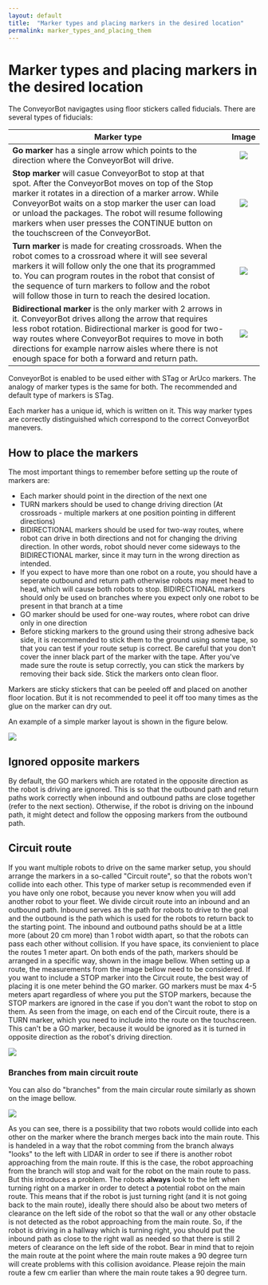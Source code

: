 ```yaml
---
layout: default
title:  "Marker types and placing markers in the desired location"
permalink: marker_types_and_placing_them
---
```


# Marker types and placing markers in the desired location


The ConveyorBot navigagtes using floor stickers called fiducials. There are several types of fiducials:

| Marker type        | Image           |
| ------------- |:-------------:|
|  **Go marker**  has a single arrow which points to the direction where the ConveyorBot will drive. | <img src="ConveyorBot/assets/go_marker.jpg" >  |
|  **Stop marker** will casue ConveyorBot to stop at that spot. After the ConveyorBot moves on top of the Stop marker it rotates in a direction of a marker arrow. While ConveyorBot waits on a stop marker the user can load or unload the packages. The robot will resume following markers when user presses the CONTINUE button on the touchscreen of the ConveyorBot. | <img src="ConveyorBot/assets/stop_marker.jpg" >  |
|  **Turn marker** is made for creating crossroads. When the robot comes to a crossroad where it will see several markers it will follow only the one that its programmed to. You can program routes in the robot that consist of the sequence of turn markers to follow and the robot will follow those in turn to reach the desired location. | <img src="ConveyorBot/assets/turn_marker.jpg" >  |
|  **Bidirectional marker** is the only marker with 2 arrows in it. ConveyorBot drives allong the arrow that requires less robot rotation. Bidirectional marker is good for two-way routes where ConveyorBot requires to move in both directions for example narrow aisles where there is not enough space for both a forward and return path. | <img src="ConveyorBot/assets/bidirectional_marker.jpg" >  |

ConveyorBot is enabled to be used either with STag or ArUco markers. The analogy of marker types is the same for both. The recommended and default type of markers is STag.

Each marker has a unique id, which is written on it. This way marker types are correctly distinguished which correspond to the correct ConveyorBot manevers.

## How to place the markers

The most important things to remember before setting up the route of markers are:
- Each marker should point in the direction of the next one
- TURN markers should be used to change driving direction (At crossroads - multiple markers at one position pointing in different directions)
- BIDIRECTIONAL markers should be used for two-way routes, where robot can drive in both directions and not for changing the driving direction. In other words, robot should never come sideways to the BIDIRECTIONAL marker, since it may turn in the wrong direction as intended.
- If you expect to have more than one robot on a route, you should have a seperate outbound and return path otherwise robots may meet head to head, which will cause both robots to stop. BIDIRECTIONAL markers should only be used on branches where you expect only one robot to be present in that branch at a time
- GO marker should be used for one-way routes, where robot can drive only in one direction
- Before sticking markers to the ground using their strong adhesive back side, it is recommended to stick them to the ground using some tape, so that you can test if your route setup is correct. Be careful that you don't cover the inner black part of the marker with the tape. After you've made sure the route is setup correctly, you can stick the markers by removing their back side. Stick the markers onto clean floor.


Markers are sticky stickers that can be peeled off and placed on another floor location. But it is not recommended to peel it off too many times as the glue on the marker can dry out.

An example of a simple marker layout is shown in the figure below.

<img src="ConveyorBot/assets/Map_example1.png" >

## Ignored opposite markers

By default, the GO markers which are rotated in the opposite direction as the robot is driving are ignored. This is so that the outbound path and return paths work correctly when inbound and outbound paths are close together (refer to the next section). Otherwise, if the robot is driving on the inbound path, it might detect and follow the opposing markers from the outbound path.

## Circuit route

If you want multiple robots to drive on the same marker setup, you should arrange the markers in a so-called "Circuit route", so that the robots won't collide into each other. This type of marker setup is recommended even if you have only one robot, because you never know when you will add another robot to your fleet. We divide circuit route into an inbound and an outbound path. Inbound serves as the path for robots to drive to the goal and the outbound is the path which is used for the robots to return back to the starting point. The inbound and outbound paths should be at a little more (about 20 cm more) than 1 robot width apart, so that the robots can pass each other without collision. If you have space, its convienient to place the routes 1 meter apart. On both ends of the path, markers should be arranged in a specific way, shown in the image bellow.
When setting up a route, the measurements from the image bellow need to be considered.
If you want to include a STOP marker into the Circuit route, the best way of placing it is one meter behind the GO marker. GO markers must be max 4-5 meters apart regardless of where you put the STOP markers, because the STOP markers are ignored in the case if you don't want the robot to stop on them.
As seen from the image, on each end of the Circuit route, there is a TURN marker, which you need to include into the route on the touchscreen. This can't be a GO marker, because it would be ignored as it is turned in opposite direction as the robot's driving direction.

<img src="ConveyorBot/assets/Map_example_circuit.png" >

### Branches from main circuit route

You can also do "branches" from the main circular route similarly as shown on the image bellow.

<img src="ConveyorBot/assets/circuit_branch.png" >

As you can see, there is a possibility that two robots would collide into each other on the marker where the branch merges back into the main route. This is handeled in a way that the robot comming from the branch always "looks" to the left with LIDAR in order to see if there is another robot approaching from the main route. If this is the case, the robot approaching from the branch will stop and wait for the robot on the main route to pass. 
But this introduces a problem. The robots **always** look to the left when turning right on a marker in order to detect a potential robot on the main route. This means that if the robot is just turning right (and it is not going back to the main route), ideally there should also be about two meters of clearance on the left side of the robot so that the wall or any other obstacle is not detected as the robot approaching from the main route. So, if the robot is driving in a hallway which is turning right, you should put the inbound path as close to the right wall as needed so that there is still 2 meters of clearance on the left side of the robot.
Bear in mind that to rejoin the main route at the point where the main route makes a 90 degree turn will create problems with this collision avoidance. Please rejoin the main route a few cm earlier than where the main route takes a 90 degree turn.
